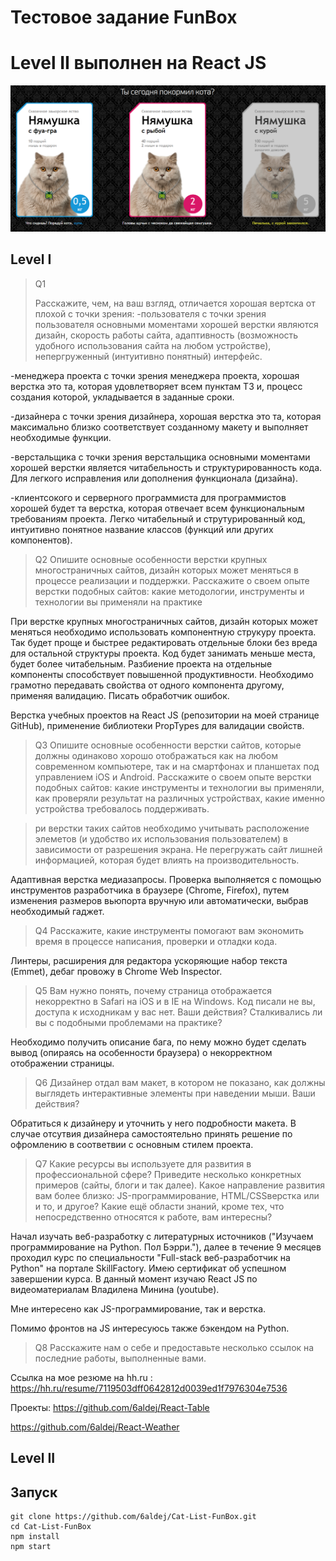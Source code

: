 # Тестовое задание FunBox
# Level II выполнен на React JS
![Image alt](https://github.com/6aldej/Cat-List-FunBox/blob/master/other/other.png)
## Level I

>Q1
>
>Расскажите, чем, на ваш взгляд, отличается хорошая вертска от плохой с точки зрения:
-пользователя
с точки зрения пользователя основными моментами хорошей верстки являются дизайн, скорость работы сайта, адаптивность (возможность удобного использования сайта на любом устройстве), непергруженный (интуитивно понятный) интерфейс.

-менеджера проекта
с точки зрения менеджера проекта, хорошая верстка это та, которая удовлетворяет всем пунктам ТЗ и, процесс создания которой, укладывается в заданные сроки.

-дизайнера
с точки зрения дизайнера, хорошая верстка это та, которая максимально близко соответствует созданному макету и выполняет необходимые функции.

-верстальщика
с точки зрения верстальщика основными моментами хорошей верстки является читабельность и структурированность кода. Для легкого исправления или дополнения функционала (дизайна).

-клиентсокого и серверного программиста
для программистов хорошей будет та верстка, которая отвечает всем функциональным требованиям проекта. Легко читабельный и струтурированный код, интуитивно понятное название классов (функций или других компонентов).

>Q2
>Опишите основные особенности верстки крупных многостраничных сайтов,
дизайн которых может меняться в процессе реализации и поддержки.
>Расскажите о своем опыте верстки подобных сайтов: какие методологии, инструменты и технологии вы применяли на практике

При верстке крупных многостраничных сайтов, дизайн которых может меняться необходимо использовать компонентную струкуру проекта. Так будет проще и быстрее редактировать отдельные блоки без вреда для остальной структуры проекта. Код будет занимать меньше места, будет более читабельным. Разбиение проекта на отдельные компоненты способствует повышенной продуктивности. Необходимо грамотно передавать свойства от одного компонента другому, применяя валидацию. Писать обработчик ошибок.

Верстка учебных проектов на React JS (репозитории на моей странице GitHub), применение библиотеки PropTypes для валидации свойств.

>Q3
>Опишите основные особенности верстки сайтов, которые должны одинаково
хорошо отображаться как на любом современном компьютере, так и на
смартфонах и планшетах под управлением iOS и Android. Расскажите о своем
опыте верстки подобных сайтов: какие инструменты и технологии вы применяли,
как проверяли результат на различных устройствах, какие именно устройства
требовалось поддерживать. 

>ри верстки таких сайтов необходимо учитывать расположение элеметов (и удобство их использования пользователем) в зависимости от разрешения экрана. Не перегружать сайт лишней информацией, которая будет влиять на производительность.

Адаптивная верстка медиазапросы. Проверка выполняется с помощью инструментов разработчика в браузере (Chrome, Firefox), путем изменения размеров вьюпорта вручную или автоматически, выбрав необходимый гаджет.

>Q4
>Расскажите, какие инструменты помогают вам экономить время в процессе
написания, проверки и отладки кода. 

Линтеры, расширения для редактора ускоряющие набор текста (Emmet), дебаг провожу в Chrome Web Inspector.

>Q5
>Вам нужно понять, почему страница отображается некорректно в Safari на iOS и в
IE на Windows. Код писали не вы, доступа к исходникам у вас нет. Ваши действия?
Сталкивались ли вы с подобными проблемами на практике?

Необходимо получить описание бага, по нему можно будет сделать вывод (опираясь на особенности браузера) о некорректном отображении страницы.

>Q6
>Дизайнер отдал вам макет, в котором не показано, как должны выглядеть
интерактивные элементы при наведении мыши. Ваши действия?

Обратиться к дизайнеру и уточнить у него подробности макета. В случае отсутвия дизайнера самостоятельно принять решение по офромлению в соответвии с основным стилем проекта.

>Q7
>Какие ресурсы вы используете для развития в профессиональной сфере? Приведите
несколько конкретных примеров (сайты, блоги и так далее). 
>Какое направление развития вам более близко: JS-программирование, HTML/CSSверстка или и то, и другое? 
>Какие ещё области знаний, кроме тех, что непосредственно относятся к работе,
вам интересны?

Начал изучать веб-разработку с литературных источников ("Изучаем программирование на Python. Пол Бэрри."), далее в течение 9 месяцев проходил курс по специальности "Full-stack веб-разработчик на Python" на портале SkillFactory. Имею сертификат об успешном завершении курса. В данный момент изучаю React JS по видеоматериалам Владилена Минина (youtube).

Мне интересено как JS-программирование, так и верстка.

Помимо фронтов на JS интересуюсь также бэкендом на Python.

>Q8
>Расскажите нам о себе и предоставьте несколько ссылок на последние работы,
выполненные вами.

Ссылка на мое резюме на hh.ru : https://hh.ru/resume/7119503dff0642812d0039ed1f7976304e7536

Проекты:
https://github.com/6aldej/React-Table

https://github.com/6aldej/React-Weather


## Level II

## Запуск

    git clone https://github.com/6aldej/Cat-List-FunBox.git
    cd Cat-List-FunBox
    npm install
    npm start


